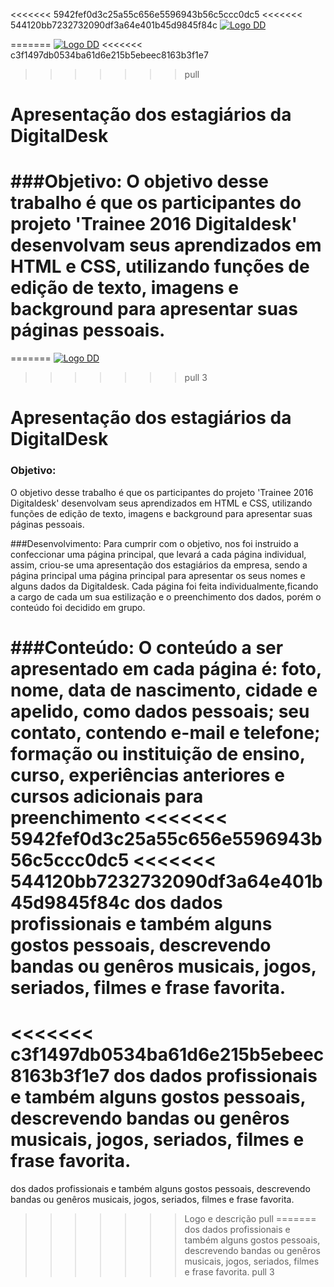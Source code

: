 <<<<<<< 5942fef0d3c25a55c656e5596943b56c5ccc0dc5
<<<<<<< 544120bb7232732090df3a64e401b45d9845f84c
﻿[![Logo DD](http://www.digitaldesk.com.br/content/images/logoDD.png)](http://www.digitaldesk.com.br/)

=======
[![Logo DD](http://www.digitaldesk.com.br/content/images/logoDD.png)](http://www.digitaldesk.com.br/)
<<<<<<< c3f1497db0534ba61d6e215b5ebeec8163b3f1e7
>>>>>>> pull

# Apresentação dos estagiários da DigitalDesk
###Objetivo:
O objetivo desse trabalho é que os participantes do projeto 'Trainee 2016 Digitaldesk' desenvolvam seus aprendizados em HTML e CSS, 
utilizando funções de edição de texto, imagens e background para apresentar suas páginas pessoais.
=======
=======
﻿[![Logo DD](http://www.digitaldesk.com.br/content/images/logoDD.png)](http://www.digitaldesk.com.br/)

>>>>>>> pull 3
# Apresentação dos estagiários da DigitalDesk
### Objetivo:
O objetivo desse trabalho é que os participantes do projeto 'Trainee 2016 Digitaldesk' desenvolvam seus aprendizados em HTML e CSS, 
utilizando funções de edição de texto, imagens e background para apresentar suas páginas pessoais.

###Desenvolvimento:
Para cumprir com o objetivo, nos foi instruido a confeccionar uma página principal, que levará a cada página individual, assim, 
criou-se uma apresentação dos estagiários da empresa, sendo a página principal uma página principal para apresentar os seus nomes e 
alguns dados da Digitaldesk. Cada página foi feita individualmente,ficando a cargo de cada um sua estilização e o preenchimento dos 
dados, porém o conteúdo foi decidido em grupo.

###Conteúdo:
O conteúdo a ser apresentado em cada página é: foto, nome, data de nascimento, cidade e apelido, como dados pessoais; seu contato, 
contendo e-mail e telefone; formação ou instituição de  ensino, curso, experiências anteriores e cursos adicionais para preenchimento 
<<<<<<< 5942fef0d3c25a55c656e5596943b56c5ccc0dc5
<<<<<<< 544120bb7232732090df3a64e401b45d9845f84c
dos dados profissionais e também alguns gostos pessoais, descrevendo bandas ou genêros musicais, jogos, seriados, filmes e frase favorita.
=======
<<<<<<< c3f1497db0534ba61d6e215b5ebeec8163b3f1e7
dos dados profissionais e também alguns gostos pessoais, descrevendo bandas ou genêros musicais, jogos, seriados, filmes e frase favorita.
=======
dos dados profissionais e também alguns gostos pessoais, descrevendo bandas ou genêros musicais, jogos, seriados, filmes e frase favorita. 


>>>>>>> Logo e descrição
>>>>>>> pull
=======
dos dados profissionais e também alguns gostos pessoais, descrevendo bandas ou genêros musicais, jogos, seriados, filmes e frase favorita.
>>>>>>> pull 3
